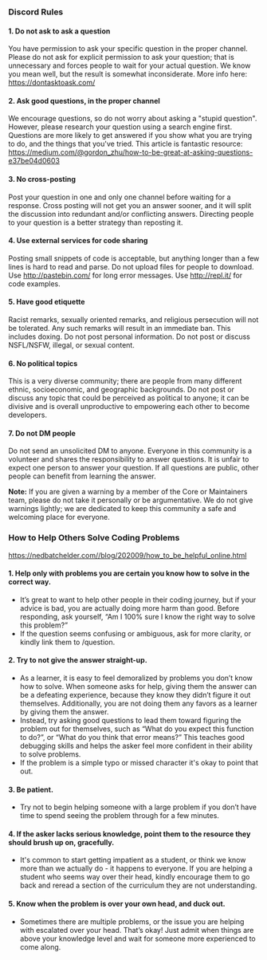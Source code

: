 ### Discord Rules
 
#### 1. Do not ask to ask a question
You have permission to ask your specific question in the proper channel. Please do not ask for explicit permission to ask your question; that is unnecessary and forces people to wait for your actual question. We know you mean well, but the result is somewhat inconsiderate. More info here: https://dontasktoask.com/
 
#### 2. Ask good questions, in the proper channel
We encourage questions, so do not worry about asking a "stupid question". However, please research your question using a search engine first. Questions are more likely to get answered if you show what you are trying to do, and the things that you've tried. This article is fantastic resource: https://medium.com/@gordon_zhu/how-to-be-great-at-asking-questions-e37be04d0603
 
#### 3. No cross-posting
Post your question in one and only one channel before waiting for a response. Cross posting will not get you an answer sooner, and it will split the discussion into redundant and/or conflicting answers. Directing people to your question is a better strategy than reposting it.
 
#### 4. Use external services for code sharing
Posting small snippets of code is acceptable, but anything longer than a few lines is hard to read and parse. Do not upload files for people to download. Use http://pastebin.com/ for long error messages. Use http://repl.it/ for code examples.
 
#### 5. Have good etiquette
Racist remarks, sexually oriented remarks, and religious persecution will not be tolerated. Any such remarks will result in an immediate ban. This includes doxing. Do not post personal information. Do not post or discuss NSFL/NSFW, illegal, or sexual content.
 
#### 6. No political topics
This is a very diverse community; there are people from many different ethnic, socioeconomic, and geographic backgrounds. Do not post or discuss any topic that could be perceived as political to anyone; it can be divisive and is overall unproductive to empowering each other to become developers.
 
#### 7. Do not DM people
Do not send an unsolicited DM to anyone. Everyone in this community is a volunteer and shares the responsibility to answer questions. It is unfair to expect one person to answer your question. If all questions are public, other people can benefit from learning the answer.
 
**Note:** If you are given a warning by a member of the Core or Maintainers team, please do not take it personally or be argumentative. We do not give warnings lightly; we are dedicated to keep this community a safe and welcoming place for everyone.


### How to Help Others Solve Coding Problems
https://nedbatchelder.com//blog/202009/how_to_be_helpful_online.html

#### 1. Help only with problems you are certain you know how to solve in the correct way.
* It’s great to want to help other people in their coding journey, but if your advice is bad, you are actually doing more harm than good. Before responding, ask yourself, “Am I 100% sure I know the right way to solve this problem?”
* If the question seems confusing or ambiguous, ask for more clarity, or kindly link them to /question.

#### 2. Try to not give the answer straight-up.
*  As a learner, it is easy to feel demoralized by problems you don’t know how to solve. When someone asks for help, giving them the answer can be a defeating experience, because they know they didn’t figure it out themselves. Additionally, you are not doing them any favors as a learner by giving them the answer.
* Instead, try asking good questions to lead them toward figuring the problem out for themselves, such as “What do you expect this function to do?”, or “What do you think that error means?” This teaches good debugging skills and helps the asker feel more confident in their ability to solve problems.
* If the problem is a simple typo or missed character it's okay to point that out.

#### 3. Be patient.
* Try not to begin helping someone with a large problem if you don’t have time to spend seeing the problem through for a few minutes.

#### 4. If the asker lacks serious knowledge, point them to the resource they should brush up on, gracefully.
* It's common to start getting impatient as a student, or think we know more than we actually do - it happens to everyone. If you are helping a student who seems way over their head, kindly encourage them to go back and reread a section of the curriculum they are not understanding.
  
#### 5. Know when the problem is over your own head, and duck out.
* Sometimes there are multiple problems, or the issue you are helping with escalated over your head. That’s okay! Just admit when things are above your knowledge level and wait for someone more experienced to come along.